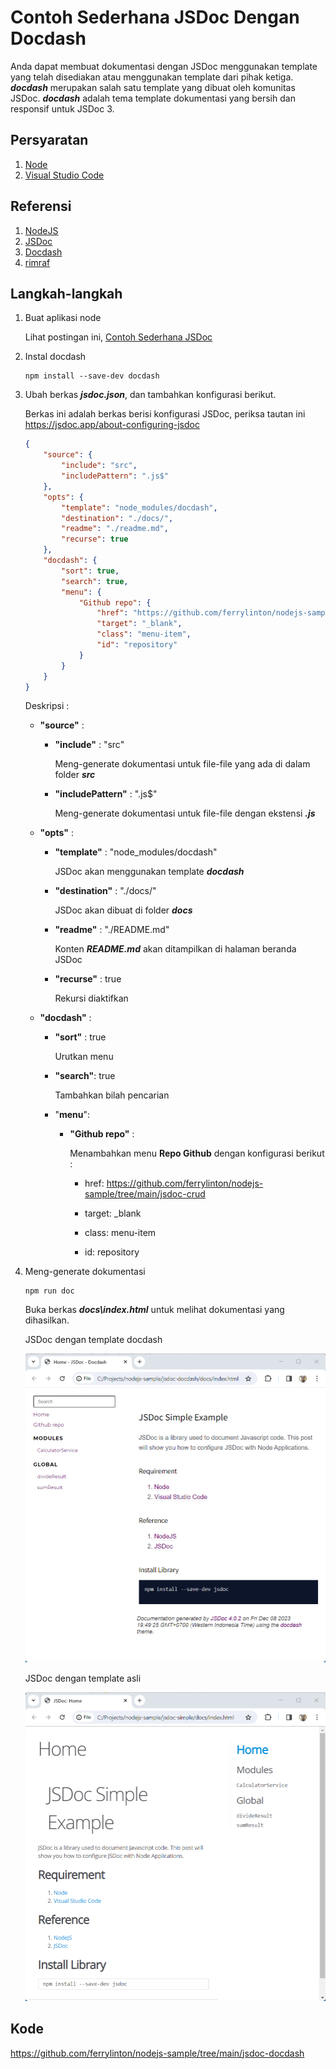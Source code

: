#   Contoh Sederhana JSDoc Dengan Docdash

Anda dapat membuat dokumentasi dengan JSDoc menggunakan template yang telah disediakan atau menggunakan template dari pihak ketiga. ***docdash*** merupakan salah satu template yang dibuat oleh komunitas JSDoc. ***docdash*** adalah tema template dokumentasi yang bersih dan responsif untuk JSDoc 3.

##  Persyaratan

1. 	[Node](https://nodejs.org/en)
1. 	[Visual Studio Code](https://code.visualstudio.com/)

##  Referensi

1.  [NodeJS](https://nodejs.org/api/modules.html)
1.  [JSDoc](https://jsdoc.app/)
1.  [Docdash](https://clenemt.github.io/docdash/)
1.  [rimraf](https://github.com/isaacs/rimraf#readme)

##  Langkah-langkah

1.  Buat aplikasi node

    Lihat postingan ini, [Contoh Sederhana JSDoc](https://marmeam.com/post/jsdoc-simple)

1.  Instal docdash

    ```console
    npm install --save-dev docdash
    ```
1.  Ubah berkas ***jsdoc.json***, dan tambahkan konfigurasi berikut.

    Berkas ini adalah berkas berisi konfigurasi JSDoc, periksa tautan ini https://jsdoc.app/about-configuring-jsdoc

    ```json
    {
        "source": {
            "include": "src",
            "includePattern": ".js$"
        },
        "opts": {
            "template": "node_modules/docdash",
            "destination": "./docs/",
            "readme": "./readme.md",
            "recurse": true
        },
        "docdash": {
            "sort": true,
            "search": true,
            "menu": {
                "Github repo": {
                    "href": "https://github.com/ferrylinton/nodejs-sample/tree/main/jsdoc-crud",
                    "target": "_blank",
                    "class": "menu-item",
                    "id": "repository"
                }
            }
        }
    }
    ```
    Deskripsi :

    -   **"source"** :

        -   **"include"** : "src"
            
            Meng-generate dokumentasi untuk file-file yang ada di dalam folder ***src***

        -   **"includePattern"** : ".js$"

            Meng-generate dokumentasi untuk file-file dengan ekstensi ***.js***

    -   **"opts"** :
        
        -   **"template"** : "node_modules/docdash"

            JSDoc akan menggunakan template ***docdash***

        -   **"destination"** : "./docs/"

            JSDoc akan dibuat di folder ***docs***

        -   **"readme"** : "./README.md"

            Konten ***README.md*** akan ditampilkan di halaman beranda JSDoc

        -   **"recurse"** : true

            Rekursi diaktifkan

    -   **"docdash"** :

        -   **"sort"** : true

            Urutkan menu

        -   **"search"**: true

            Tambahkan bilah pencarian

        -   "**menu**":

            -   **"Github repo"** :

                Menambahkan menu **Repo Github** dengan konfigurasi berikut :

                -   href: https://github.com/ferrylinton/nodejs-sample/tree/main/jsdoc-crud

                -   target: _blank

                -   class: menu-item

                -   id: repository

1.  Meng-generate dokumentasi

    ```console
    npm run doc
    ```
    Buka berkas ***docs\index.html*** untuk melihat dokumentasi yang dihasilkan.

    JSDoc dengan template docdash

    ![jsdoc-docdash-01.png](jsdoc-docdash-01.png)

    JSDoc dengan template asli

    ![jsdoc-docdash-02.png](jsdoc-docdash-02.png)

## Kode

https://github.com/ferrylinton/nodejs-sample/tree/main/jsdoc-docdash